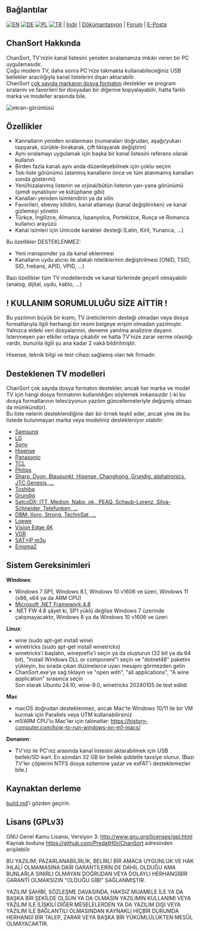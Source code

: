Bağlantılar
-----
[![EN](https://chansort.com/img/flag_en_16.png)](https://github.com/PredatH0r/ChanSort/blob/master/readme.md)
[![DE](https://chansort.com/img/flag_de_16.png)](https://github.com/PredatH0r/ChanSort/blob/master/readme_de.md)
[![PL](https://chansort.com/img/flag_pl_16.png)](https://github.com/PredatH0r/ChanSort/blob/master/readme_pl.md)
[![TR](https://chansort.com/img/flag_tr_24.png)](https://github.com/PredatH0r/ChanSort/blob/master/readme_tr-TR.md) |
[İndir](https://github.com/PredatH0r/ChanSort/releases) | 
[Dökümantasyon](https://github.com/PredatH0r/ChanSort/wiki) |
[Forum](https://github.com/PredatH0r/ChanSort/issues) | 
[E-Posta](mailto:horst@beham.biz)

ChanSort Hakkında
--------------
ChanSort, TV'nizin kanal listesini yeniden sıralamanıza imkân veren bir PC uygulamasıdır.  
Çoğu modern TV, daha sonra PC'nize takmakta kullanabileceğiniz USB bellekler aracılığıyla kanal listelerini dışarı aktarabilir.  
ChanSort [çok sayıda markanın dosya formatını](#supported-tv-models) destekler ve program sıralarını ve favorileri bir dosyadan bir diğerine kopyalayabilir, hatta farklı marka ve modeller arasında bile.

![ekran-görüntüsü](http://beham.biz/chansort/ChanSort-en.png)

Özellikler
--------
- Kannalların yeniden sıralanması (numaraları doğrudan, aşağı/yukarı taşıyarak, sürükle-bırakarak, çift tıklayarak değiştirin)
- Aynı sıralamayı uygulamak için başka bir kanal listesini referans olarak kullanın
- Birden fazla kanalı aynı anda düzenleyebilmek için çoklu-seçim
- Tek-liste görünümü (atanmış kanalların önce ve tüm atanmamış kanalları sonda göstermi)
- Yeni/hizalanmış listenin ve orjinal/bütün listenin yan-yana görünümü (şimdi oynatılıyor ve kütüphane gibi)
- Kanalları yeniden isimlendirin ya da silin
- Favorileri, ebevey kilidini, kanal atlamayı (kanal değiştirirken) ve kanal gizlemeyi yönetin
- Türkçe, İngilizce, Almanca, İspanyolca, Portekizce, Rusça ve Romanca kullanıcı arayüzü
- Kanal isimleri için Unicode karakter desteği (Latin, Kiril, Yunanca, ...)

Bu özellikler DESTEKLENMEZ:
- Yeni rransponder ya da kanal eklenmesi
- Kanalların uydu alıcısı ile alakalı niteliklerinin değiştirilmesi (ONID, TSID, SID, frekans, APID, VPID, ...)

Bazı özellikler tüm TV modellerinde ve kanal türlerinde geçerli olmayabilir (analog, dijital, uydu, kablo, ...)

! KULLANIM SORUMLULUĞU SİZE AİTTİR !
------------------------
Bu yazılımın büyük bir kısmı, TV üreticilerinin desteği olmadan veya dosya formatlarıyla ilgili herhangi bir resmi belgeye erişim olmadan yazılmıştır. Yalnızca eldeki veri dosyalarının, deneme yanılma analizine dayanır.
İstenmeyen yan etkiler ortaya çıkabilir ve hatta TV'nize zarar verme olasılığı vardır, bununla ilgili şu ana kadar 2 vakâ bildirilmiştir.

Hisense, teknik bilgi ve test cihazı sağlamış olan tek firmadır.

Desteklenen TV modelleri 
-------------------
ChanSort çok sayıda dosya formatını destekler, ancak her marka ve model TV için hangi dosya formatının kullanıldığını söylemek imkansızdır (-ki bu dosya formatlarının televizyonun yazılım güncellemeleriyle değişmiş olması da mümkündür).  
Bu liste nelerin desteklendiğine dair bir örnek teşkil eder, ancak yine de bu listede bulunmayan marka veya modeliniz destekleniyor olabilir:
- [Samsung](source/fileformats.md#samsung)
- [LG](source/fileformats.md#lg)
- [Sony](source/fileformats.md#sony)
- [Hisense](source/fileformats.md#hisense)
- [Panasonic](source/fileformats.md#panasonic)
- [TCL](source/fileformats.md#tcl)
- [Philips](source/fileformats.md#philips)
- [Sharp, Dyon, Blaupunkt, Hisense, Changhong, Grundig, alphatronics, JTC Genesis, ...](source/fileformats.md#sharp)
- [Toshiba](source/fileformats.md#toshiba)
- [Grundig](source/fileformats.md#grundig)
- [SatcoDX: ITT, Medion, Nabo, ok., PEAQ, Schaub-Lorenz, Silva-Schneider, Telefunken, ...](source/fileformats.md#satcodx)
- [DBM: Xoro, Strong, TechniSat, ...](source/fileformats.md#dbm)
- [Loewe](source/fileformats_de.md#hisense)
- [Vision Edge 4K](source/fileformats.md#visionedge)
- [VDR](source/fileformats.md#vdr)
- [SAT>IP m3u](source/fileformats.md#m3u)
- [Enigma2](source/fileformats.md#enigma2)

Sistem Gereksinimleri
-------------------
**Windows**:  
- Windows 7 SP1, Windows 8.1, Windows 10 v1606 ve üzeri, Windows 11 (x86, x64 ya da ARM CPU)
- [Microsoft .NET Framework 4.8](https://dotnet.microsoft.com/download/dotnet-framework)
- .NET FW 4.8 şâyet ki, SP1 yüklü değilse Windows 7 üzerinde çalışmayacaktır, Windows 8 ya da Windows 10 v1606 ve üzeri

**Linux**:  
- wine (sudo apt-get install wine)
- winetricks (sudo apt-get install winetricks)
- winetricks'i başlatın, wineprefix'i seçin ya da oluşturun (32 bit ya da 64 bit), "Install Windows DLL or component"i seçin ve "dotnet48" paketini yükleyin, bu sırada çıkan düzinelerce uyarı mesajını görmezden gelin
- ChanSort.exe'ye sağ tıklayın ve "open with", "all applications", "A wine application" sırasınca seçin  
Son olarak Ubuntu 24.10, wine-9.0, winetricks 20240105 ile test edildi

**Mac**
- macOS doğrudan desteklenmez, ancak Mac'te Windows 10/11 ile bir VM kurmak için Parallels veya UTM kullanabilirsiniz
- m1/ARM CPU'lu Mac'ler için talimatlar: https://history-computer.com/how-to-run-windows-on-m1-macs/

**Donanım**:
- TV'niz ile PC'niz arasında kanal listesini aktarabilmek için USB bellek/SD-kart. En azından 32 GB bir bellek şiddetle tavsiye olunur. (Bazı TV'ler çöplerini NTFS dosya ssitemine yazar ve exFAT'ı desteklemezler bile.)

Kaynaktan derleme
-----------------
[build.md](source/build.md)'i gözden geçirin.

Lisans (GPLv3)
---------------
GNU Genel Kamu Lisansı, Versiyon 3: http://www.gnu.org/licenses/gpl.html  
Kaynak koduna https://github.com/PredatH0r/ChanSort adresinden erişilebilir

BU YAZILIM; PAZARLANABİLİRLİK, BELİRLİ BİR AMACA UYGUNLUK VE HAK İHLALİ OLMAMASINA DAİR GARANTİLERİN DE DAHİL OLDUĞU AMA BUNLARLA SINIRLI OLMAYAN DOĞRUDAN VEYA DOLAYLI HERHANGİBİR GARANTİ OLMAKSIZIN "OLDUĞU GİBİ" SAĞLANMIŞTIR.

YAZILIM SAHİBİ, SÖZLEŞME DAVASINDA, HAKSIZ MUAMELE İLE YA DA BAŞKA BİR ŞEKİLDE OLSUN YA DA OLMASIN YAZILIMIN KULLANIMI VEYA YAZILIM İLE İLİŞKİLİ DİĞER MESELELERDEN YA DA YAZILIM DIŞI VEYA YAZILIM İLE BAĞLANTILI OLMASINDAN KAYNAKLI HİÇBİR DURUMDA HERHANGİ BİR TALEP, ZARAR VEYA BAŞKA BİR YÜKÜMLÜLÜKTEN MESÛL OLMAYACAKTIR.
